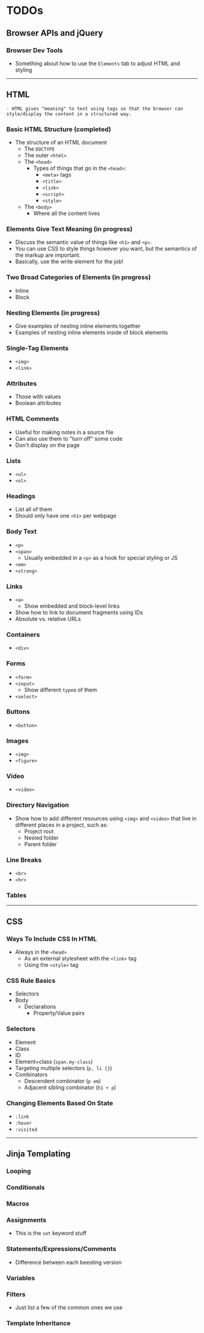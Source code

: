 # TODOs

## Browser APIs and jQuery


### Browser Dev Tools

-   Something about how to use the `Elements` tab to adjust HTML and styling

<hr>

## HTML

    - HTML gives "meaning" to text using tags so that the browser can style/display the content in a structured way.

### Basic HTML Structure (completed)

-   The structure of an HTML document
    -   The `DOCTYPE`
    -   The outer `<html>`
    -   The `<head>`
        -   Types of things that go in the `<head>`:
            -   `<meta>` tags
            -   `<title>`
            -   `<link>`
            -   `<script>`
            -   `<style>`
    -   The `<body>`
        -   Where all the content lives

### Elements Give Text Meaning (in progress)

-   Discuss the semantic value of things like `<h1>` and `<p>`.
-   You can use CSS to style things however you want, but the semantics of the markup are important.
-   Basically, use the write element for the job!

### Two Broad Categories of Elements (in progress)

-   Inline
-   Block

### Nesting Elements (in progress)

-   Give examples of nesting inline elements together
-   Examples of nesting inline elements inside of block elements

### Single-Tag Elements

-   `<img>`
-   `<link>`

### Attributes

-   Those with values
-   Boolean attributes

### HTML Comments

-   Useful for making notes in a source file
-   Can also use them to "turn off" some code
-   Don't display on the page

### Lists

-   `<ul>`
-   `<ol>`

### Headings

-   List all of them
-   Should only have one `<h1>` per webpage

### Body Text

-   `<p>`
-   `<span>`
    -   Usually embedded in a `<p>` as a hook for special styling or JS
-   `<em>`
-   `<strong>`

### Links

-   `<a>`
    -   Show embedded and block-level links
-   Show how to link to document fragments using IDs
-   Absolute vs. relative URLs

### Containers

-   `<div>`

### Forms

-   `<form>`
-   `<input>`
    -   Show different `type`s of them
-   `<select>`

### Buttons

-   `<button>`

### Images

-   `<img>`
-   `<figure>`

### Video

-   `<video>`

### Directory Navigation

-   Show how to add different resources using `<img>` and `<video>` that live in different places in a project, such as:
    -   Project root
    -   Nested folder
    -   Parent folder

### Line Breaks

-   `<br>`
-   `<hr>`

### Tables

<hr>

## CSS

### Ways To Include CSS In HTML
- Always in the `<head>`
    - As an external stylesheet with the `<link>` tag
    - Using the `<style>` tag

  

### CSS Rule Basics
- Selectors
- Body
    - Declarations
        - Property/Value pairs
 

### Selectors
- Element
- Class
- ID
- Element+class (`span.my-class`)
- Targeting multiple selectors (`p, li {}`)
- Combinators
    - Descendent combinator (`p em`)
    - Adjacent sibling combinator (`h1 + p`)


### Changing Elements Based On State
- `:link`
- `:hover`
- `:visited`



<hr>

## Jinja Templating

### Looping

### Conditionals

### Macros

### Assignments

-   This is the `set` keyword stuff

### Statements/Expressions/Comments

-   Difference between each beesting version

### Variables

### Filters

-   Just list a few of the common ones we use

### Template Inheritance
